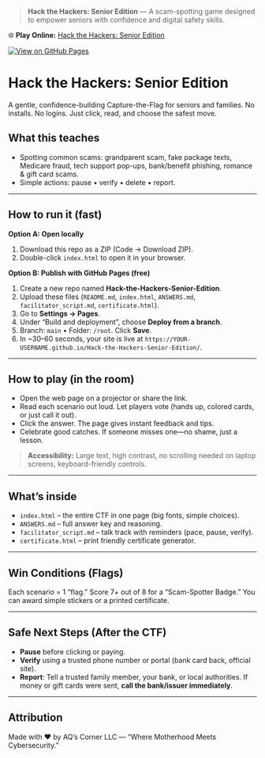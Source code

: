 > **Hack the Hackers: Senior Edition** — A scam-spotting game designed to empower seniors with confidence and digital safety skills.


🌐 **Play Online:** [Hack the Hackers: Senior Edition](https://YOUR-USERNAME.github.io/Hack-the-Hackers-Senior-Edition/)



[![View on GitHub Pages](https://img.shields.io/badge/Play%20Now-Hack%20the%20Hackers%20Senior%20Edition-blue?style=for-the-badge)](https://YOUR-USERNAME.github.io/Hack-the-Hackers-Senior-Edition/)


# Hack the Hackers: Senior Edition
A gentle, confidence-building Capture-the-Flag for seniors and families. No installs. No logins. Just click, read, and choose the safest move.

## What this teaches
- Spotting common scams: grandparent scam, fake package texts, Medicare fraud, tech support pop-ups, bank/benefit phishing, romance & gift card scams.
- Simple actions: pause • verify • delete • report.

---

## How to run it (fast)
**Option A: Open locally**
1) Download this repo as a ZIP (Code → Download ZIP).
2) Double-click `index.html` to open it in your browser.

**Option B: Publish with GitHub Pages (free)**
1) Create a new repo named **Hack-the-Hackers-Senior-Edition**.
2) Upload these files (`README.md`, `index.html`, `ANSWERS.md`, `facilitator_script.md`, `certificate.html`).
3) Go to **Settings → Pages**.
4) Under “Build and deployment”, choose **Deploy from a branch**.
5) Branch: `main` • Folder: `/root`. Click **Save**.
6) In ~30–60 seconds, your site is live at `https://YOUR-USERNAME.github.io/Hack-the-Hackers-Senior-Edition/`.

---

## How to play (in the room)
- Open the web page on a projector or share the link.
- Read each scenario out loud. Let players vote (hands up, colored cards, or just call it out).
- Click the answer. The page gives instant feedback and tips.
- Celebrate good catches. If someone misses one—no shame, just a lesson.

> **Accessibility:** Large text, high contrast, no scrolling needed on laptop screens, keyboard-friendly controls.

---

## What’s inside
- `index.html` – the entire CTF in one page (big fonts, simple choices).
- `ANSWERS.md` – full answer key and reasoning.
- `facilitator_script.md` – talk track with reminders (pace, pause, verify).
- `certificate.html` – print friendly certificate generator.

---

## Win Conditions (Flags)
Each scenario = 1 “flag.” Score 7+ out of 8 for a “Scam-Spotter Badge.” You can award simple stickers or a printed certificate.

---

## Safe Next Steps (After the CTF)
- **Pause** before clicking or paying.
- **Verify** using a trusted phone number or portal (bank card back, official site).
- **Report**: Tell a trusted family member, your bank, or local authorities. If money or gift cards were sent, **call the bank/issuer immediately**.

---

## Attribution
Made with ❤️ by AQ’s Corner LLC — “Where Motherhood Meets Cybersecurity.”
